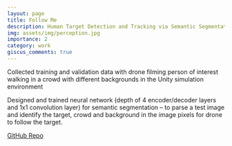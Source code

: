 ```yaml
---
layout: page
title: Follow Me
description: Human Target Detection and Tracking via Semantic Segmentation
img: assets/img/perception.jpg
importance: 2
category: work
giscus_comments: true
---
```


Collected training and validation data with drone filming person of interest walking in a crowd with different backgrounds in the Unity simulation environment

Designed and trained neural network (depth of 4 encoder/decoder layers and 1x1 convolution layer) for semantic segmentation – to parse a test image and identify the target, crowd and background in the image pixels for drone to follow the target.

<a href="https://github.com/caseycui/FollowMe">GitHub Repo</a>

